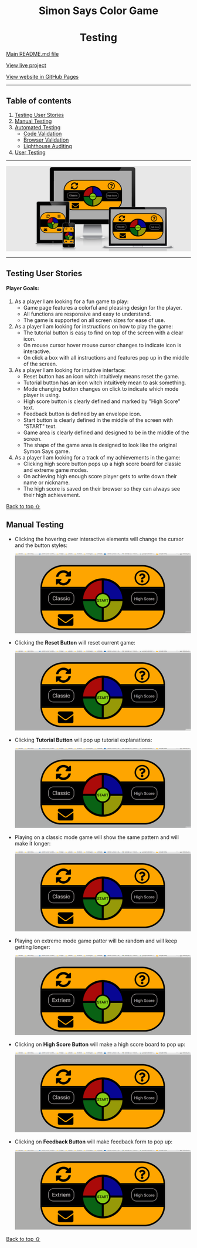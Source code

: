 <h1 align="center">
  Simon Says Color Game
</h1>

<h1 align="center"> Testing </h1>

[Main README.md file](README.md "Link to README file")

[View live project](https://perkunaskf.github.io/msp2-games/ "Link to Live project")

[View website in GitHub Pages](https://github.com/PerkunasKF/msp2-games "Link to Blank! Repository")

***
## Table of contents
1. [Testing User Stories](#Testing-User-Stories)
2. [Manual Testing](#Manual-Testing)
3. [Automated Testing](#Automated-Testing) 
     - [Code Validation](#Code-Validation)
     - [Browser Validation](#Browser-Validation)
     - [Lighthouse Auditing](#Lighthouse-Auditing)
4. [User Testing](#User-Testing)

***

![Blank! Responsiveness](assets/img/am-i-resposive.png)

***
## Testing User Stories

#### Player Goals:
1. As a player I am looking for a fun game to play:
    - Game page features a colorful and pleasing design for the player.
    - All functions are responsive and easy to understand.
    - The game is supported on all screen sizes for ease of use.
2. As a player I am looking for instructions on how to play the game:
    - The tutorial button is easy to find on top of the screen with a clear icon. 
    - On mouse cursor hover mouse cursor changes to indicate icon is interactive. 
    - On click a box with all instructions and features pop up in the middle of the screen.
3. As a player I am looking for intuitive interface:
    - Reset button has an icon witch intuitively means reset the game. 
    - Tutorial button has an icon witch intuitively mean to ask something. 
    - Mode changing button changes on click to indicate which mode player is using. 
    - High score button is clearly defined and marked by "High Score" text. 
    - Feedback button is defined by an envelope icon.
    - Start button is clearly defined in the middle of the screen with "START" text. 
    - Game area is clearly defined and designed to be in the middle of the screen. 
    - The shape of the game area is designed to look like the original Symon Says game.
4. As a player I am looking for a track of my achievements in the game:
    - Clicking high score button pops up a high score board for classic and extreme game modes. 
    - On achieving high enough score player gets to write down their name or nickname. 
    - The high score is saved on their browser so they can always see their high achievement.

[Back to top ⇧](#table-of-contents)

## Manual Testing

- Clicking the hovering over interactive elements will change the cursor and the button styles:

    ![Hovering over the elements](assets/gif/mouse-over-change.gif)

- Clicking the **Reset Button** will reset current game: 

    ![Clicking Reset Button](assets/gif/reset-function.gif)

- Clicking **Tutorial Button** will pop up tutorial explanations:

    ![Clicking Tutorial Button](assets/gif/tutorial-pop-up.gif)

- Playing on a classic mode game will show the same pattern and will make it longer:

    ![Classic Game Mode](assets/gif/classic-mode.gif)
    
- Playing on extreme mode game patter will be random and will keep getting longer:

    ![Extreme Game Mode](assets/gif/extreme-mode.gif)
    
- Clicking on **High Score Button** will make a high score board to pop up:

    ![High Score Board](assets/gif/high-score-board.gif)
    
- Clicking on **Feedback Button** will make feedback form to pop up:

    ![High Score Board](assets/gif/feddback-form.gif)

[Back to top ⇧](#table-of-contents)
